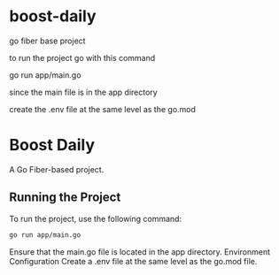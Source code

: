 # boost-daily
go fiber base project

to run the project go with this command

go run app/main.go

since the main file is in the app directory

create the .env file at the same level as the go.mod

# Boost Daily

A Go Fiber-based project.

## Running the Project

To run the project, use the following command:

```sh
go run app/main.go
```

Ensure that the main.go file is located in the app directory.
Environment Configuration
Create a .env file at the same level as the go.mod file.
